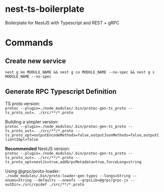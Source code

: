 # nest-ts-boilerplate
Boilerplate for NestJS with Typescript and REST + gRPC


# Commands
## Create new service
`nest g mo MODULE_NAME && nest g co MODULE_NAME --no-spec && nest g s MODULE_NAME --no-spec`


## Generate RPC Typescript Definition
TS proto version:<br>
`protoc --plugin=./node_modules/.bin/protoc-gen-ts_proto --ts_proto_out=. ./src/**/*.proto`

Building a simpler version:<br>
`protoc --plugin=./node_modules/.bin/protoc-gen-ts_proto --ts_proto_out=. ./src/**/*.proto --ts_proto_opt=outputEncodeMethods=false,outputJsonMethods=false,outputClientImpl=false`

**Recommended** NestJS version:<br>
`protoc --plugin=./node_modules/.bin/protoc-gen-ts_proto --ts_proto_out=. ./src/**/*.proto --ts_proto_opt=nestJs=true,addGrpcMetadata=true,forceLong=string`

Using @grpc/proto-loader:<br>
`./node_modules/.bin/proto-loader-gen-types --longs=String --enums=String --defaults --oneofs --grpcLib=@grpc/grpc-js --outDir=./src/rpcdef ./src/**/*.proto`